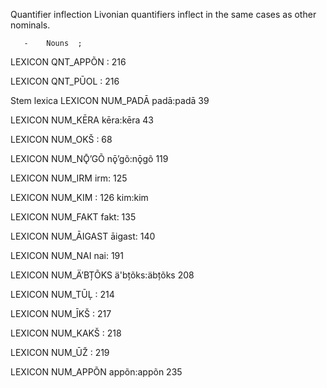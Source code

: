 Quantifier inflection
Livonian quantifiers inflect in the same cases as other
nominals.


       -    Nouns  ;

 LEXICON QNT_APPÕN  : 216

 LEXICON QNT_PŪOL  : 216

Stem lexica
 LEXICON NUM_PADĀ  padā:padā 39

 LEXICON NUM_KĒRA  kēra:kēra 43

 LEXICON NUM_OKŠ  : 68






 LEXICON NUM_NǬʼGÕ  nǭʼgõ:nǭgõ 119

 LEXICON NUM_IRM  irm: 125

 LEXICON NUM_KIM  : 126 kim:kim


 LEXICON NUM_FAKT  fakt: 135

 LEXICON NUM_ĀIGAST  āigast: 140





 LEXICON NUM_NAI  nai: 191




 LEXICON NUM_ÄʼBȚÕKS  ä'bțõks:äbțõks 208

 LEXICON NUM_TŪĻ  : 214


 LEXICON NUM_ĪKŠ  : 217

 LEXICON NUM_KAKŠ  : 218

 LEXICON NUM_ŪŽ  : 219

 LEXICON NUM_APPÕN  appõn:appõn 235




